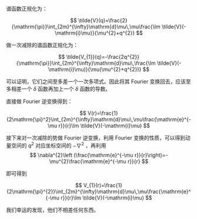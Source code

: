 谱函数正规化为：

$$
\tilde{V}(q)=\frac{2}{\mathrm{\pi}}\int_{2m}^{\infty}\mathrm{d}\mu\,\mu\frac{\Im \tilde{V}(-\mathrm{i}\mu)}{\mu^{2}+q^{2}}
$$

做一次减除的谱函数正规化为：

$$
\tilde{V_{1}}(q)=-\frac{2q^{2}}{\mathrm{\pi}}\int_{2m}^{\infty}\mathrm{d}\mu\,\frac{\Im \tilde{V}(-\mathrm{i}\mu)}{\mu(\mu^{2}+q^{2})}
$$

可以证明，它们之间至多差一个一次多项式。因此将其 Fourier 变换回去，应该至多相差一个 $\delta$ 函数再加上一个 $\delta$ 函数的导数。

直接做 Fourier 逆变换得到：

$$
V(r)=\frac{1}{2\mathrm{\pi}^2}\int_{2m}^{\infty}\mathrm{d}\mu\,\mu\frac{\mathrm{e}^{-\mu r}}{r}\Im \tilde{V}(-\mathrm{i}\mu)
$$

接下来对一次减除的势做 Fourier 逆变换，利用 Fourier 变换的性质，可以得到动量空间的 $q^{2}$ 对应坐标空间的 $-\nabla^{2}$ ，再利用
$$
\nabla^{2}\left (\frac{\mathrm{e}^{-\mu r}}{r}\right)=-\mu^{2}\frac{\mathrm{e}^{-\mu r}}{r}
$$

即可得到

$$
V_{1}(r)=\frac{1}{2\mathrm{\pi}^{2}}\int_{2m}^{\infty}\mathrm{d}\mu\,\mu\frac{\mathrm{e}^{-\mu r}}{r}\Im \tilde{V}(-\mathrm{i}\mu)
$$

我们幸运的发现，他们不相差任何东西。